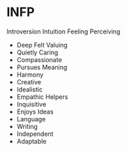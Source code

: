 # INFP

Introversion Intuition Feeling Perceiving

- Deep Felt Valuing
- Quietly Caring
- Compassionate
- Pursues Meaning
- Harmony
- Creative
- Idealistic
- Empathic Helpers
- Inquisitive
- Enjoys Ideas
- Language
- Writing
- Independent
- Adaptable